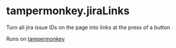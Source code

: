# tampermonkey.jiraLinks
Turn all jira issue IDs on the page into links at the press of a button


Runs on [tampermonkey](https://chrome.google.com/webstore/detail/tampermonkey/dhdgffkkebhmkfjojejmpbldmpobfkfo?hl=en)
